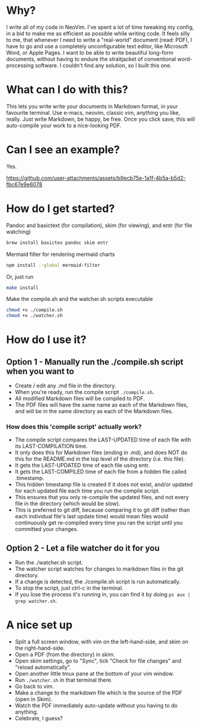 
# Why?

I write all of my code in NeoVim. I've spent a lot of time tweaking my config, in a bid to make me as efficient as possible while writing code. It feels silly to me, that whenever I need to write a "real-world" document (read: PDF), I have to go and use a completely unconfigurable text editor, like Microsoft Word, or Apple Pages. I want to be able to write beautiful long-form documents, without having to endure the straitjacket of conventional word-processing software. I couldn't find any solution, so I built this one.

# What can I do with this?

This lets you write write your documents in Markdown format, in your favourite terminal. Use e-macs, neovim, classic vim, anything you like, really. Just write Markdown, be happy, be free. Once you click save, this will auto-compile your work to a nice-looking PDF. 

# Can I see an example?

Yes.



https://github.com/user-attachments/assets/b9ecb75e-1a1f-4b5a-b5d2-fbc67e9e6078





# How do I get started?

Pandoc and basictext (for compilation), skim (for viewing), and entr (for file watching)
```zsh
brew install basictex pandoc skim entr
```
Mermaid filter for rendering mermaid charts
```zsh
npm install --global mermaid-filter
```

Or, just run
```zsh
make install
```

Make the compile.sh and the watcher.sh scripts executable
```zsh
chmod +x ./compile.sh
chmod +x ./watcher.sh
```

# How do I use it?

## Option 1 - Manually run the ./compile.sh script when you want to

- Create / edit any .md file in the directory.
- When you're ready, run the compile script `./compile.sh`.
- All modified Markdown files will be compiled to PDF.
- The PDF files will have the same name as each of the Markdown files, and will
  be in the same directory as each of the Markdown files.

### How does this 'compile script' actually work?

- The compile script compares the LAST-UPDATED time of each file with its
  LAST-COMPILATION time.
- It only does this for Markdown files (ending in .md), and does NOT do this
  for the README.md in the top level of the directory (i.e. this file).
- It gets the LAST-UPDATED time of each file using entr.
- It gets the LAST-COMPILED time of each file from a hidden file called
  <FILENAME>.timestamp.
- This hidden timestamp file is created if it does not exist, and/or updated
  for each updated file each time you run the compile script.
- This ensures that you only re-compile the updated files, and not every file
  in the directory (which would be slow).
- This is preferred to git diff, because comparing it to git diff (rather than
  each individual file's last update time) would mean files would continuously
  get re-compiled every time you ran the script until you committed your changes. 

## Option 2 - Let a file watcher do it for you 

- Run the ./watcher.sh script. 
- The watcher script watches for changes to markdown files in the git directory.
- If a change is detected, the ./compile.sh script is run automatically.
- To stop the script, just ctrl-c in the terminal.
- If you lose the process it's running in, you can find it by doing `ps aux |
  grep watcher.sh`. 


# A nice set up

- Split a full screen window, with vim on the left-hand-side, and skim on the right-hand-side.
- Open a PDF (from the directory) in skim.
- Open skim settings, go to "Sync", tick "Check for file changes" and "reload automatically". 
- Open another little tmux pane at the bottom of your vim window.
- Run `./watcher.sh` in that terminal there.
- Go back to vim.
- Make a change to the markdown file which is the source of the PDF (open in Skim).
- Watch the PDF immediately auto-update without you having to do anything.
- Celebrate, I guess?
